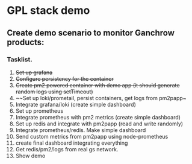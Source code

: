 # GPL stack demo

## Create demo scenario to monitor Ganchrow products:

### Tasklist.

1. ~~Set up grafana~~
2. ~~Configure persistency for the container~~
3. ~~Create pm2 powered container with demo app (it should generate random logs using setTimeout)~~
4. ~~Set up loki/prometail, persist containers, get logs from pm2papp~
5. Integrate grafana/loki (create simple dashboard)
6. Set up prometheus
7. Integrate prometheus with pm2 metrics (create simple dashboard)
8. Set up redis and integrate with pm2papp (read and write randomly)
9. Integrate prometheus/redis. Make simple dashboard
9. Send custom metrics from pm2papp using node-prometheus
10. create final dashboard integrating everything
11. Get redis/pm2/logs from real gs network.
12. Show demo

